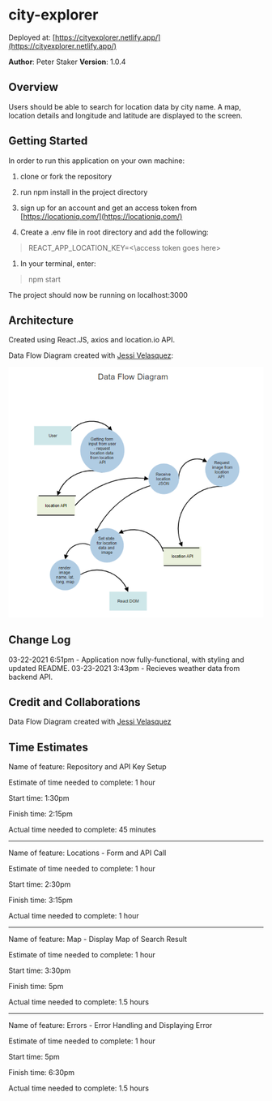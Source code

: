 # city-explorer

Deployed at: [https://cityexplorer.netlify.app/](https://cityexplorer.netlify.app/)

**Author**: Peter Staker
**Version**: 1.0.4

## Overview

Users should be able to search for location data by city name. A map, location details and longitude and latitude are displayed to the screen.

## Getting Started

In order to run this application on your own machine:

1. clone or fork the repository

1. run npm install in the project directory

1. sign up for an account and get an access token from [https://locationiq.com/](https://locationiq.com/)

1. Create a .env file in root directory and add the following:

> REACT_APP_LOCATION_KEY=<\access token goes here>

1. In your terminal, enter:

> npm start

The project should now be running on localhost:3000

## Architecture

Created using React.JS, axios and location.io API.

Data Flow Diagram created with [Jessi Velasquez](https://github.com/JessiVelazquez):

![DFD](src/dataflow.png)

## Change Log

03-22-2021 6:51pm - Application now fully-functional, with styling and updated README.
03-23-2021 3:43pm - Recieves weather data from backend API.

## Credit and Collaborations

Data Flow Diagram created with [Jessi Velasquez](https://github.com/JessiVelazquez)

## Time Estimates

Name of feature: Repository and API Key Setup

Estimate of time needed to complete: 1 hour

Start time: 1:30pm

Finish time: 2:15pm

Actual time needed to complete: 45 minutes

***

Name of feature: Locations - Form and API Call

Estimate of time needed to complete: 1 hour

Start time: 2:30pm

Finish time: 3:15pm

Actual time needed to complete: 1 hour

***

Name of feature: Map - Display Map of Search Result

Estimate of time needed to complete: 1 hour

Start time: 3:30pm

Finish time: 5pm

Actual time needed to complete: 1.5 hours

***

Name of feature: Errors - Error Handling and Displaying Error

Estimate of time needed to complete: 1 hour

Start time: 5pm

Finish time: 6:30pm

Actual time needed to complete: 1.5 hours
